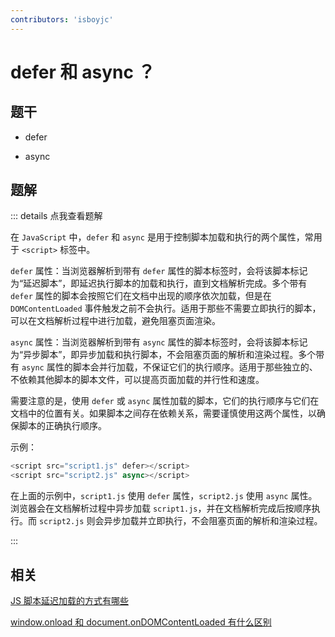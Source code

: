 ```yaml
---
contributors: 'isboyjc'
---
```


# defer 和 async ？

## 题干

- defer

- async



## 题解

::: details 点我查看题解

在 `JavaScript` 中，`defer` 和 `async` 是用于控制脚本加载和执行的两个属性，常用于 `<script>` 标签中。

`defer` 属性：当浏览器解析到带有 `defer` 属性的脚本标签时，会将该脚本标记为“延迟脚本”，即延迟执行脚本的加载和执行，直到文档解析完成。多个带有 `defer` 属性的脚本会按照它们在文档中出现的顺序依次加载，但是在 `DOMContentLoaded` 事件触发之前不会执行。适用于那些不需要立即执行的脚本，可以在文档解析过程中进行加载，避免阻塞页面渲染。

`async` 属性：当浏览器解析到带有 `async` 属性的脚本标签时，会将该脚本标记为“异步脚本”，即异步加载和执行脚本，不会阻塞页面的解析和渲染过程。多个带有 `async` 属性的脚本会并行加载，不保证它们的执行顺序。适用于那些独立的、不依赖其他脚本的脚本文件，可以提高页面加载的并行性和速度。

需要注意的是，使用 `defer` 或 `async` 属性加载的脚本，它们的执行顺序与它们在文档中的位置有关。如果脚本之间存在依赖关系，需要谨慎使用这两个属性，以确保脚本的正确执行顺序。

示例：

```js
<script src="script1.js" defer></script>
<script src="script2.js" async></script>
```

在上面的示例中，`script1.js` 使用 `defer` 属性，`script2.js` 使用 `async` 属性。浏览器会在文档解析过程中异步加载 `script1.js`，并在文档解析完成后按顺序执行。而 `script2.js` 则会异步加载并立即执行，不会阻塞页面的解析和渲染过程。

:::

## 相关

[JS 脚本延迟加载的方式有哪些](../010base/010070_script_delayed_loading.md)

[window.onload 和 document.onDOMContentLoaded 有什么区别](../110browser/110060_onload_ondomcontentloaded.md)